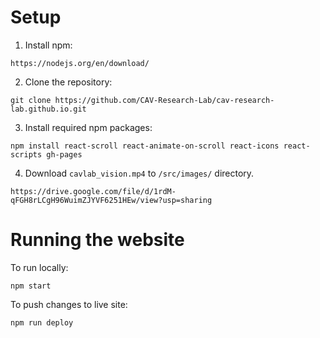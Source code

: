 # Setup
1. Install npm:
```
https://nodejs.org/en/download/
```
2. Clone the repository:
```
git clone https://github.com/CAV-Research-Lab/cav-research-lab.github.io.git
```

3. Install required npm packages:
```
npm install react-scroll react-animate-on-scroll react-icons react-scripts gh-pages
```
4. Download `cavlab_vision.mp4` to `/src/images/` directory.
```
https://drive.google.com/file/d/1rdM-qFGH8rLCgH96WuimZJYVF6251HEw/view?usp=sharing
```

# Running the website
To run locally:
```
npm start
```
To push changes to live site:
```
npm run deploy
```
